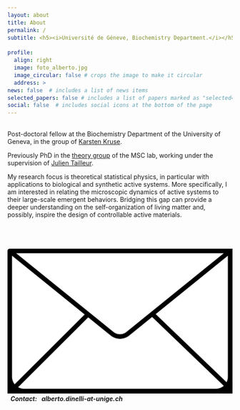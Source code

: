 ```yaml
---
layout: about
title: About
permalink: /
subtitle: <h5><i>Université de Géneve, Biochemistry Department.</i></h5>

profile:
  align: right
  image: foto_alberto.jpg
  image_circular: false # crops the image to make it circular
  address: >
news: false  # includes a list of news items
selected_papers: false # includes a list of papers marked as "selected={true}"
social: false  # includes social icons at the bottom of the page
---
```


<br>
Post-doctoral fellow at the Biochemistry Department of the
University of Geneva, in the group of <a
href='https://www.unige.ch/sciences/biochimie/labs/karsten-kruse/'>Karsten
Kruse</a>.

Previously PhD in the <a
href='https://sites.google.com/view/theory-of-complex-systems/welcome?authuser=0'>theory
group</a> of the MSC lab, working under the supervision of <a
href='https://physics.mit.edu/faculty/julien-tailleur/'>Julien
Tailleur</a>.

My research focus is theoretical statistical physics, in particular
with applications to biological and synthetic active systems. More
specifically, I am interested in relating the microscopic dynamics of
active systems to their large-scale emergent behaviors. Bridging this
gap can provide a deeper understanding on the self-organization of
living matter and, possibly, inspire the design of controllable active
materials.

<br> <br>

<p>
<h5>
 <img src="assets/img/mail-icon.jpg" class="icon">
 <span style="color: var(--global-theme-color)"> &nbsp; Contact</span>:
 &nbsp; alberto.dinelli-at-unige.ch
</h5>
</p>

<br>
<br>